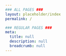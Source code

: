```yaml
---
### ALL PAGES ###
layout: placeholder/index
permalink: /

### REGULAR PAGES ###
meta:
  title: null
  description: null
  breadcrumb: null
---
```

